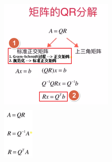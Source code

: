 ![](../photo/Pasted%20image%2020240226185925.png)

![](../photo/Pasted%20image%2020240308090750.png)
